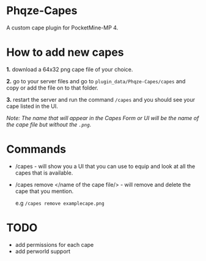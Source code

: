 # Phqze-Capes
A custom cape plugin for PocketMine-MP 4. 

# How to add new capes
**1.** download a 64x32 png cape file of your choice.

**2.** go to your server files and go to ``plugin_data/Phqze-Capes/capes`` and copy or add the file on to that folder.

**3.** restart the server and run the command ``/capes`` and you should see your cape listed in the UI.


*Note: The name that will appear in the Capes Form or UI will be the name of the cape file but without the ``.png``.*

# Commands
- /capes - will show you a UI that you can use to equip and look at all the capes that is available.
- /capes remove </name of the cape file/> - will remove and delete the cape that you mention.

  e.g ``/capes remove examplecape.png``
  
# TODO
- add permissions for each cape
- add perworld support
